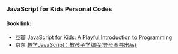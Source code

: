 ### JavaScript for Kids Personal Codes
#### Book link: 
* 豆瓣 [JavaScript for Kids: A Playful Introduction to Programming](https://book.douban.com/subject/25751274/)
* 京东 [趣学JavaScript：教孩子学编程(异步图书出品)](https://item.jd.com/11821347.html)
